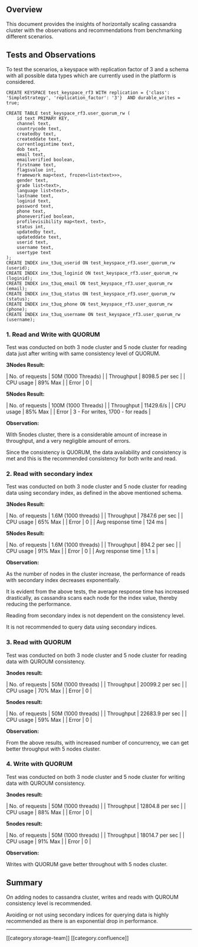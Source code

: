 
## Overview
This document provides the insights of horizontally scaling cassandra cluster with the observations and recommendations from benchmarking different scenarios.


## Tests and Observations
To test the scenarios, a keyspace with replication factor of 3 and a schema with all possible data types which are currently used in the platform is considered.


```
CREATE KEYSPACE test_keyspace_rf3 WITH replication = {'class': 'SimpleStrategy', 'replication_factor': '3'}  AND durable_writes = true;

CREATE TABLE test_keyspace_rf3.user_quorum_rw (
    id text PRIMARY KEY,
    channel text,
    countrycode text,
    createdby text,
    createddate text,
    currentlogintime text,
    dob text,
    email text,
    emailverified boolean,
    firstname text,
    flagsvalue int,
    framework map<text, frozen<list<text>>>,
    gender text,
    grade list<text>,
    language list<text>,
    lastname text,
    loginid text,
    password text,
    phone text,
    phoneverified boolean,
    profilevisibility map<text, text>,
    status int,
    updatedby text,
    updateddate text,
    userid text,
    username text,
    usertype text
);
CREATE INDEX inx_t3uq_userid ON test_keyspace_rf3.user_quorum_rw (userid);
CREATE INDEX inx_t3uq_loginid ON test_keyspace_rf3.user_quorum_rw (loginid);
CREATE INDEX inx_t3uq_email ON test_keyspace_rf3.user_quorum_rw (email);
CREATE INDEX inx_t3uq_status ON test_keyspace_rf3.user_quorum_rw (status);
CREATE INDEX inx_t3uq_phone ON test_keyspace_rf3.user_quorum_rw (phone);
CREATE INDEX inx_t3uq_username ON test_keyspace_rf3.user_quorum_rw (username);
```

### 1. Read and Write with QUORUM
Test was conducted on both 3 node cluster and 5 node cluster for reading data just after writing with same consistency level of QUORUM.

 **3Nodes Result:** 



| No. of requests | 50M (1000 Threads) | 
| Throughput | 8098.5 per sec | 
| CPU usage | 89% Max | 
| Error | 0 | 

 **5Nodes Result:** 



| No. of requests | 100M (1000 Threads) | 
| Throughput | 11429.6/s | 
| CPU usage | 85% Max | 
| Error | 3 - For writes, 1700 - for reads | 



 **Observation:** 

With 5nodes cluster, there is a considerable amount of increase in throughput, and a very negligible amount of errors.

Since the consistency is QUORUM, the data availability and consistency is met and this is the recommended consistency for both write and read.




### 2. Read with secondary index
Test was conducted on both 3 node cluster and 5 node cluster for reading data using secondary index, as defined in the above mentioned schema.

 **3Nodes Result:** 



| No. of requests | 1.6M (1000 threads) | 
| Throughput | 7847.6 per sec | 
| CPU usage | 65% Max | 
| Error | 0 | 
| Avg response time | 124 ms | 

 **5Nodes Result:** 



| No. of requests | 1.6M (1000 threads) | 
| Throughput |  894.2 per sec | 
| CPU usage | 91% Max | 
| Error | 0 | 
| Avg response time | 1.1 s | 

 **Observation:** 

As the number of nodes in the cluster increase, the performance of reads with secondary index decreases exponentially.

It is evident from the above tests, the average response time has increased drastically, as cassandra scans each node for the index value, thereby reducing the performance.

Reading from secondary index is not dependent on the consistency level.

It is not recommended to query data using secondary indices.


### 3. Read with QUORUM
Test was conducted on both 3 node cluster and 5 node cluster for reading data with QUROUM consistency.

 **3nodes result:** 



| No. of requests | 50M (1000 threads) | 
| Throughput | 20099.2 per sec | 
| CPU usage | 70% Max | 
| Error | 0 | 

 **5nodes result:** 



| No. of requests | 50M (1000 threads) | 
| Throughput | 22683.9 per sec | 
| CPU usage | 59% Max | 
| Error | 0 | 

 **Observation:** 

From the above results, with increased number of concurrency, we can get better throughput with 5 nodes cluster.




### 4. Write with QUORUM
Test was conducted on both 3 node cluster and 5 node cluster for writing data with QUROUM consistency.

 **3nodes result:** 



| No. of requests | 50M (1000 threads) | 
| Throughput | 12804.8 per sec | 
| CPU usage | 88% Max | 
| Error | 0 | 

 **5nodes result:** 



| No. of requests | 50M (1000 threads) | 
| Throughput | 18014.7 per sec | 
| CPU usage | 91% Max | 
| Error | 0 | 

 **Observation:** 

Writes with QUORUM gave better throughout with 5 nodes cluster.


## Summary
On adding nodes to cassandra cluster, writes and reads with QUROUM consistency level is recommended.

Avoiding or not using secondary indices for querying data is highly recommended as there is an exponential drop in performance.



*****

[[category.storage-team]] 
[[category.confluence]] 
